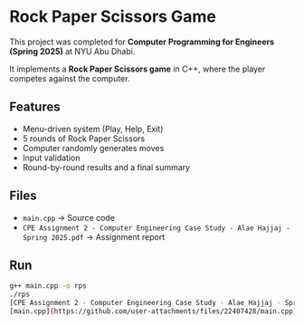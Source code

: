 # Rock Paper Scissors Game

This project was completed for **Computer Programming for Engineers (Spring 2025)** at NYU Abu Dhabi.

It implements a **Rock Paper Scissors game** in C++, where the player competes against the computer.

## Features
- Menu-driven system (Play, Help, Exit)
- 5 rounds of Rock Paper Scissors
- Computer randomly generates moves
- Input validation
- Round-by-round results and a final summary

## Files
- `main.cpp` → Source code
- `CPE Assignment 2 - Computer Engineering Case Study - Alae Hajjaj - Spring 2025.pdf` → Assignment report

## Run
```bash
g++ main.cpp -o rps
./rps
[CPE Assignment 2 - Computer Engineering Case Study - Alae Hajjaj - Spring 2025.pdf](https://github.com/user-attachments/files/22407423/CPE.Assignment.2.-.Computer.Engineering.Case.Study.-.Alae.Hajjaj.-.Spring.2025.pdf)
[main.cpp](https://github.com/user-attachments/files/22407428/main.cpp)
